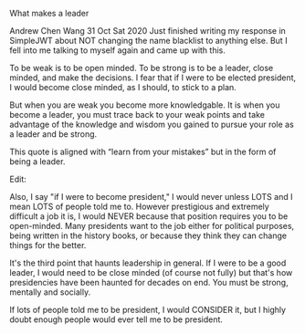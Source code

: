 What makes a leader

Andrew Chen Wang 31 Oct Sat 2020 Just finished writing my response in SimpleJWT about NOT changing the name blacklist to anything else. But I fell into me talking to myself again and came up with this.

To be weak is to be open minded. To be strong is to be a leader, close minded, and make the decisions. I fear that if I were to be elected president, I would become close minded, as I should, to stick to a plan.

But when you are weak you become more knowledgable. It is when you become a leader, you must trace back to your weak points and take advantage of the knowledge and wisdom you gained to pursue your role as a leader and be strong.

This quote is aligned with “learn from your mistakes” but in the form of being a leader.

Edit:

Also, I say "if I were to become president," I would never unless LOTS and I mean LOTS of people told me to. However prestigious and extremely difficult a job it is, I would NEVER because that position requires you to be open-minded. Many presidents want to the job either for political purposes, being written in the history books, or because they think they can change things for the better.

It's the third point that haunts leadership in general. If I were to be a good leader, I would need to be close minded (of course not fully) but that's how presidencies have been haunted for decades on end. You must be strong, mentally and socially.

If lots of people told me to be president, I would CONSIDER it, but I highly doubt enough people would ever tell me to be president.
